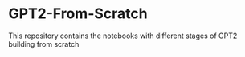 # GPT2-From-Scratch
This repository contains the notebooks with different stages of GPT2 building from scratch

